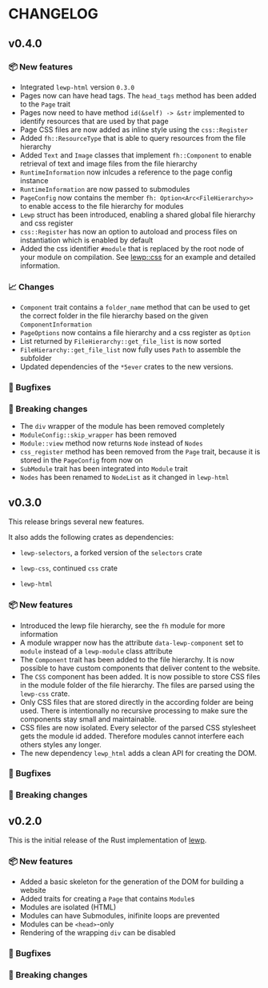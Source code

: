 # CHANGELOG

## v0.4.0

### 📦 New features

* Integrated `lewp-html` version `0.3.0`
* Pages now can have head tags. The `head_tags` method has been added to the `Page` trait
* Pages now need to have method `id(&self) -> &str` implemented to identify resources that are used by that page
* Page CSS files are now added as inline style using the `css::Register`
* Added `fh::ResourceType` that is able to query resources from the file hierarchy
* Added `Text` and `Image` classes that implement `fh::Component` to enable retrieval of text and image files from the file hierarchy
* `RuntimeInformation` now inlcudes a reference to the page config instance
* `RuntimeInformation` are now passed to submodules
* `PageConfig` now contains the member `fh: Option<Arc<FileHierarchy>>` to enable access to the file hierarchy for modules
* `Lewp` struct has been introduced, enabling a shared global file hierarchy and css register
* `css::Register` has now an option to autoload and process files on instantiation which is enabled by default
* Added the css identifier `#module` that is replaced by the root node of your module on compilation. See [lewp::css](https://docs.rs/lewp/latest/lewp/css/index.html) for an example and detailed information.

### 📈 Changes

* `Component` trait contains a `folder_name` method that can be used to get the correct folder in the file hierarchy based on the given `ComponentInformation`
* `PageOptions` now contains a file hierarchy and a css register as `Option`
* List returned by `FileHierarchy::get_file_list` is now sorted
* `FileHierarchy::get_file_list` now fully uses `Path` to assemble the subfolder
* Updated dependencies of the `*5ever` crates to the new versions.

### 🐛 Bugfixes

### 🔨 Breaking changes

* The `div` wrapper of the module has been removed completely
* `ModuleConfig::skip_wrapper` has been removed
* `Module::view` method now returns `Node` instead of `Nodes`
* `css_register` method has been removed from the `Page` trait, because it is stored in the `PageConfig` from now on
* `SubModule` trait has been integrated into `Module` trait
* `Nodes` has been renamed to `NodeList` as it changed in `lewp-html`

## v0.3.0

This release brings several new features.

It also adds the following crates as dependencies:

* `lewp-selectors`, a forked version of the `selectors` crate

* `lewp-css`, continued `css` crate

* `lewp-html`

### 📦 New features

* Introduced the lewp file hierarchy, see the `fh` module for more information
* A module wrapper now has the attribute `data-lewp-component` set to `module` instead of a `lewp-module` class attribute
* The `Component` trait has been added to the file hierarchy. It is now possible to have custom components that deliver content to the website.
* The `CSS` component has been added. It is now possible to store CSS files in the module folder of the file hierarchy. The files are parsed using the `lewp-css` crate.
* Only CSS files that are stored directly in the according folder are being used. There is intentionally no recursive processing to make sure the components stay small and maintainable.
* CSS files are now isolated. Every selector of the parsed CSS stylesheet gets the module id added. Therefore modules cannot interfere each others styles any longer.
* The new dependency `lewp_html` adds a clean API for creating the DOM.

### 🐛 Bugfixes

### 🔨 Breaking changes

## v0.2.0

This is the initial release of the Rust implementation of [lewp](https://gitlab.com/lewp/lewp).

### 📦 New features

* Added a basic skeleton for the generation of the DOM for building a website
* Added traits for creating a `Page` that contains `Module`s
* Modules are isolated (HTML)
* Modules can have Submodules, inifinite loops are prevented
* Modules can be `<head>`-only
* Rendering of the wrapping `div` can be disabled

### 🐛 Bugfixes

### 🔨 Breaking changes
